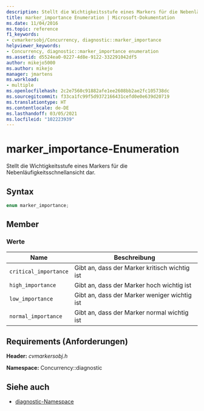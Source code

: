 ```yaml
---
description: Stellt die Wichtigkeitsstufe eines Markers für die Nebenläufigkeitsschnellansicht dar.
title: marker_importance Enumeration | Microsoft-Dokumentation
ms.date: 11/04/2016
ms.topic: reference
f1_keywords:
- cvmarkersobj/Concurrency, diagnostic::marker_importance
helpviewer_keywords:
- Concurrency, diagnostic::marker_importance enumeration
ms.assetid: d5524ea0-0227-4d8e-9122-332291042df5
author: mikejo5000
ms.author: mikejo
manager: jmartens
ms.workload:
- multiple
ms.openlocfilehash: 2c2e7560c91882afe1ee2608bb2ae2fc105738dc
ms.sourcegitcommit: f33ca1fc99f5d9372166431cefd0e0e639d20719
ms.translationtype: HT
ms.contentlocale: de-DE
ms.lasthandoff: 03/05/2021
ms.locfileid: "102223939"
---
```

# <a name="marker_importance-enumeration"></a>marker_importance-Enumeration
Stellt die Wichtigkeitsstufe eines Markers für die Nebenläufigkeitsschnellansicht dar.

## <a name="syntax"></a>Syntax

```cpp
enum marker_importance;
```

## <a name="members"></a>Member

### <a name="values"></a>Werte

|Name|Beschreibung|
|----------|-----------------|
|`critical_importance`|Gibt an, dass der Marker kritisch wichtig ist|
|`high_importance`|Gibt an, dass der Marker hoch wichtig ist|
|`low_importance`|Gibt an, dass der Marker weniger wichtig ist|
|`normal_importance`|Gibt an, dass der Marker normal wichtig ist|

## <a name="requirements"></a>Requirements (Anforderungen)
 **Header:** *cvmarkersobj.h*

 **Namespace:** Concurrency::diagnostic

## <a name="see-also"></a>Siehe auch
- [diagnostic-Namespace](../profiling/diagnostic-namespace.md)

